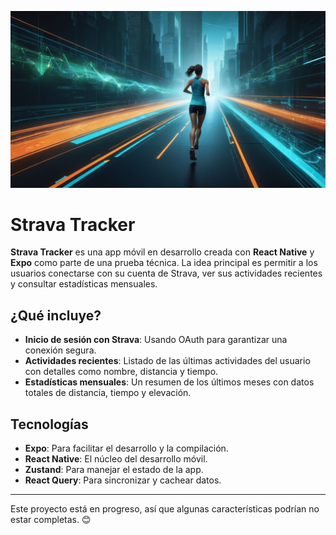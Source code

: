 ![Strava Tracker](/assets/images/readmeImg.webp)

# Strava Tracker

**Strava Tracker** es una app móvil en desarrollo creada con **React Native** y **Expo** como parte de una prueba técnica. La idea principal es permitir a los usuarios conectarse con su cuenta de Strava, ver sus actividades recientes y consultar estadísticas mensuales.

## ¿Qué incluye?

- **Inicio de sesión con Strava**: Usando OAuth para garantizar una conexión segura.
- **Actividades recientes**: Listado de las últimas actividades del usuario con detalles como nombre, distancia y tiempo.
- **Estadísticas mensuales**: Un resumen de los últimos meses con datos totales de distancia, tiempo y elevación.

## Tecnologías

- **Expo**: Para facilitar el desarrollo y la compilación.
- **React Native**: El núcleo del desarrollo móvil.
- **Zustand**: Para manejar el estado de la app.
- **React Query**: Para sincronizar y cachear datos.

---

Este proyecto está en progreso, así que algunas características podrían no estar completas. 😊